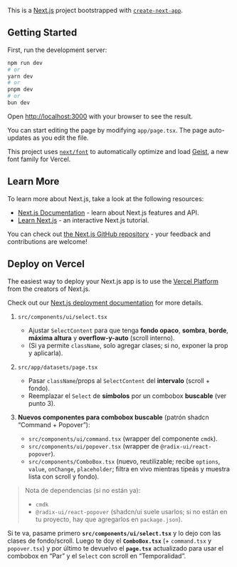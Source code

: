 This is a [Next.js](https://nextjs.org) project bootstrapped with [`create-next-app`](https://nextjs.org/docs/app/api-reference/cli/create-next-app).

## Getting Started

First, run the development server:

```bash
npm run dev
# or
yarn dev
# or
pnpm dev
# or
bun dev
```

Open [http://localhost:3000](http://localhost:3000) with your browser to see the result.

You can start editing the page by modifying `app/page.tsx`. The page auto-updates as you edit the file.

This project uses [`next/font`](https://nextjs.org/docs/app/building-your-application/optimizing/fonts) to automatically optimize and load [Geist](https://vercel.com/font), a new font family for Vercel.

## Learn More

To learn more about Next.js, take a look at the following resources:

- [Next.js Documentation](https://nextjs.org/docs) - learn about Next.js features and API.
- [Learn Next.js](https://nextjs.org/learn) - an interactive Next.js tutorial.

You can check out [the Next.js GitHub repository](https://github.com/vercel/next.js) - your feedback and contributions are welcome!

## Deploy on Vercel

The easiest way to deploy your Next.js app is to use the [Vercel Platform](https://vercel.com/new?utm_medium=default-template&filter=next.js&utm_source=create-next-app&utm_campaign=create-next-app-readme) from the creators of Next.js.

Check out our [Next.js deployment documentation](https://nextjs.org/docs/app/building-your-application/deploying) for more details.

















1. `src/components/ui/select.tsx`

   * Ajustar `SelectContent` para que tenga **fondo opaco**, **sombra**, **borde**, **máxima altura** y **overflow-y-auto** (scroll interno).
   * (Si ya permite `className`, solo agregar clases; si no, exponer la prop y aplicarla).

2. `src/app/datasets/page.tsx`

   * Pasar `className`/props al `SelectContent` del **intervalo** (scroll + fondo).
   * Reemplazar el `Select` de **símbolos** por un combobox **buscable** (ver punto 3).

3. **Nuevos componentes para combobox buscable** (patrón shadcn “Command + Popover”):

   * `src/components/ui/command.tsx` (wrapper del componente `cmdk`).
   * `src/components/ui/popover.tsx` (wrapper de `@radix-ui/react-popover`).
   * `src/components/ComboBox.tsx` (nuevo, reutilizable; recibe `options`, `value`, `onChange`, `placeholder`; filtra en vivo mientras tipeás y muestra lista con scroll y fondo).

> Nota de dependencias (si no están ya):
>
> * `cmdk`
> * `@radix-ui/react-popover`
>   (shadcn/ui suele usarlos; si no están en tu proyecto, hay que agregarlos en `package.json`).

Si te va, pasame primero **`src/components/ui/select.tsx`** y lo dejo con las clases de fondo/scroll. Luego te doy el **`ComboBox.tsx`** (+ `command.tsx` y `popover.tsx`) y por último te devuelvo el **`page.tsx`** actualizado para usar el combobox en “Par” y el `Select` con scroll en “Temporalidad”.
